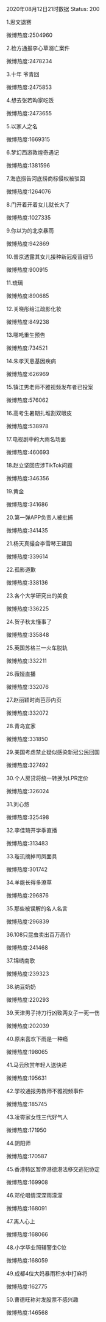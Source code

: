 2020年08月12日21时数据
Status: 200

1.思文退赛

微博热度:2504960

2.检方通报李心草溺亡案件

微博热度:2478234

3.十年 爷青回

微博热度:2475853

4.想去张若昀家吃饭

微博热度:2473655

5.以家人之名

微博热度:1669315

6.梦幻西游敦煌奇遇记

微博热度:1381596

7.海底捞告河底捞商标侵权被驳回

微博热度:1264076

8.门开着开着女儿就长大了

微博热度:1027335

9.你以为的北京暴雨

微博热度:942869

10.普京透露其女儿接种新冠疫苗细节

微博热度:900915

11.琉璃

微博热度:890685

12.关晓彤给江疏影化妆

微博热度:849238

13.哪吒重生预告

微博热度:734521

14.朱孝天患基因疾病

微博热度:626969

15.镇江男老师不雅视频发布者已投案

微博热度:576062

16.高考生暑期扎堆割双眼皮

微博热度:538978

17.电视剧中的大雨名场面

微博热度:460693

18.赵立坚回应涉TikTok问题

微博热度:346356

19.黄金

微博热度:341686

20.第一弹APP负责人被批捕

微博热度:341435

21.杨天真撮合李雪琴王建国

微博热度:339614

22.孤影道歉

微博热度:338136

23.各个大学研究出的美食

微博热度:336225

24.贺子秋太懂事了

微博热度:335848

25.英国苏格兰一火车脱轨

微博热度:332211

26.薇娅直播

微博热度:332076

27.赵丽颖时尚芭莎内页

微博热度:332072

28.青岛宜家

微博热度:331850

29.美国考虑禁止疑似感染新冠公民回国

微博热度:327492

30.个人房贷将统一转换为LPR定价

微博热度:326024

31.刘心悠

微博热度:325498

32.李佳琦开学季直播

微博热度:313483

33.璇玑摘掉司凤面具

微博热度:301742

34.羊能长得多潦草

微博热度:296876

35.那些被误解的名人名言

微博热度:296839

36.108只昆虫卖出百万高价

微博热度:241468

37.锦绣南歌

微博热度:239323

38.纳豆奶奶

微博热度:220293

39.天津男子持刀行凶致两女子一死一伤

微博热度:202039

40.原来喜欢下雨是一种瘾

微博热度:198065

41.马云欣赏年轻人送快递

微博热度:195631

42.学校通报男教师不雅视频事件

微博热度:185745

43.凌霄家女性三代好气人

微博热度:171950

44.阴阳师

微博热度:170587

45.香港特区暂停港德港法移交逃犯协定

微博热度:169908

46.邓伦唱情深深雨濛濛

微博热度:168091

47.离人心上

微博热度:168066

48.小学毕业照辅警坐C位

微博热度:168059

49.成都4位大妈暴雨积水中打麻将

微博热度:162775

50.曹德旺称对发股票不感兴趣

微博热度:146568

